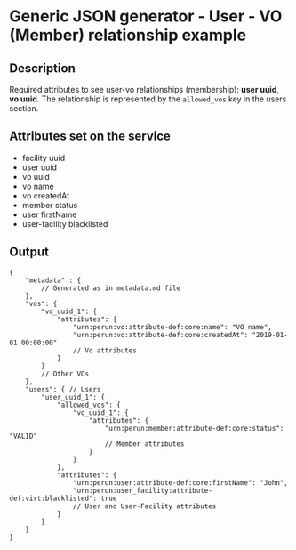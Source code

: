 # Generic JSON generator - User - VO (Member) relationship example

## Description

Required attributes to see user-vo relationships (membership): **user uuid**, **vo uuid**. 
The relationship is represented by the `allowed_vos` key in the users section.

## Attributes set on the service

- facility uuid 
- user uuid 
- vo uuid 
- vo name 
- vo createdAt 
- member status 
- user firstName 
- user-facility blacklisted

## Output

```jsonc
{
	"metadata" : {
		// Generated as in metadata.md file
	},
	"vos": {
		"vo_uuid_1": {
			"attributes": {
				"urn:perun:vo:attribute-def:core:name": "VO name",
				"urn:perun:vo:attribute-def:core:createdAt": "2019-01-01 00:00:00"
				// Vo attributes
			}
		}
		// Other VOs
	},
	"users": { // Users
		"user_uuid_1": { 
			"allowed_vos": {
				"vo_uuid_1": {
					"attributes": {
						"urn:perun:member:attribute-def:core:status": "VALID"
						// Member attributes
					}
				}
			},
			"attributes": {
				"urn:perun:user:attribute-def:core:firstName": "John",
				"urn:perun:user_facility:attribute-def:virt:blacklisted": true
				// User and User-Facility attributes
			}
		}
	}
}
```